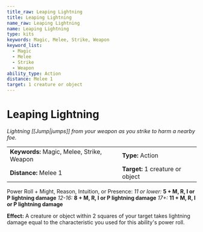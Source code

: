 ```yaml
---
title_raw: Leaping Lightning
title: Leaping Lightning
name_raw: Leaping Lightning
name: Leaping Lightning
type: kits
keywords: Magic, Melee, Strike, Weapon
keyword_list:
  - Magic
  - Melee
  - Strike
  - Weapon
ability_type: Action
distance: Melee 1
target: 1 creature or object
---
```


# Leaping Lightning

*Lightning [[Jump|jumps]] from your weapon as you strike to harm a nearby foe.*

|                                            |                                  |
| :----------------------------------------- | :------------------------------- |
| **Keywords:** Magic, Melee, Strike, Weapon | **Type:** Action                 |
| **Distance:** Melee 1                      | **Target:** 1 creature or object |

Power Roll + Might, Reason, Intuition, or Presence: *11 or lower:* **5 + M, R, I or P lightning damage** *12-16:* **8 + M, R, I or P lightning damage** *17+:* **11 + M, R, I or P lightning damage**

**Effect:** A creature or object within 2 squares of your target takes lightning damage equal to the characteristic you used for this ability's power roll.
